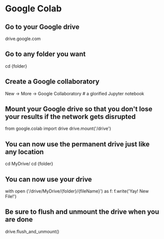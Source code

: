 # Google Colab

## Go to your Google drive
drive.google.com

## Go to any folder you want
cd {folder}

## Create a Google collaboratory
New -> More -> Google Collaboratory # a glorified Jupyter notebook

## Mount your Google drive so that you don't lose your results if the network gets disrupted
from google.colab import drive
drive.mount('/drive')

## You can now use the permanent drive just like any location
cd MyDrive/
cd {folder}

## You can now use your drive
with open ('/drive/MyDrive/{folder}/{fileName}') as f:
    f.write('Yay! New File!')

## Be sure to flush and unmount the drive when you are done
drive.flush_and_unmount()


